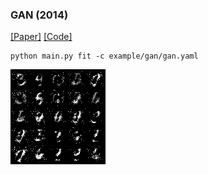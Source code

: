 ### GAN (2014) 
[[Paper]](https://arxiv.org/abs/1406.2661) [[Code]](../src/pytorchlab/models/gans/gan/gan.py)
```shell
python main.py fit -c example/gan/gan.yaml
```
![gan.jif](../assets/gan.gif)
